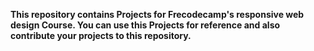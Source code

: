 **This repository contains Projects for Frecodecamp's responsive web design Course.
You can use this Projects for reference and also contribute your projects to this repository.**
